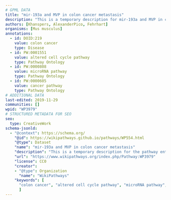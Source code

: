 ```yaml
---
# GPML DATA
title: "mir-193a and MVP in colon cancer metastasis"
description: "This is a temporary description for mir-193a and MVP in colon cancer metastasis"
authors: [Khanspers, AlexanderPico, Fehrhart]
organisms: [Mus musculus]
annotations:
  - id: DOID:219
    value: colon cancer
    type: Disease
  - id: PW:0001551
    value: altered cell cycle pathway
    type: Pathway Ontology
  - id: PW:0000808
    value: microRNA pathway
    type: Pathway Ontology
  - id: PW:0000605
    value: cancer pathway
    type: Pathway Ontology
# ADDITIONAL DATA
last-edited: 2019-11-29
communities: []
wpid: "WP3979"
# STRUCTURED METADATA FOR SEO
seo:
  type: CreativeWork
schema-jsonld:
  - "@context": https://schema.org/
    "@id": https://wikipathways.github.io/pathways/WP554.html
    "@type": Dataset
    "name": "mir-193a and MVP in colon cancer metastasis"
    "description": "This is a temporary description for the pathway entitled: mir-193a and MVP in colon cancer metastasis"
    "url": "https://www.wikipathways.org/index.php/Pathway:WP3979"
    "license": CC0
    "creator":
    - "@type": Organization
      "name": "WikiPathways"
    "keywords": [
      "colon cancer", "altered cell cycle pathway", "microRNA pathway", "cancer pathway",
      ]
---
```

